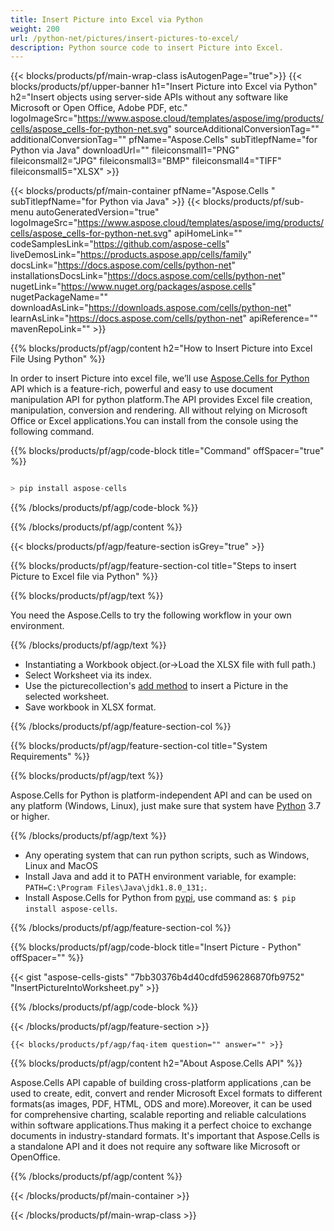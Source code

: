 ```yaml
---
title: Insert Picture into Excel via Python 
weight: 200
url: /python-net/pictures/insert-pictures-to-excel/ 
description: Python source code to insert Picture into Excel.
---
```


{{< blocks/products/pf/main-wrap-class isAutogenPage="true">}}
{{< blocks/products/pf/upper-banner h1="Insert Picture into Excel via Python" h2="Insert objects using server-side APIs without any software like Microsoft or Open Office, Adobe PDF, etc." logoImageSrc="https://www.aspose.cloud/templates/aspose/img/products/cells/aspose_cells-for-python-net.svg" sourceAdditionalConversionTag="" additionalConversionTag="" pfName="Aspose.Cells" subTitlepfName="for Python via Java" downloadUrl="" fileiconsmall1="PNG" fileiconsmall2="JPG" fileiconsmall3="BMP" fileiconsmall4="TIFF" fileiconsmall5="XLSX" >}}

{{< blocks/products/pf/main-container pfName="Aspose.Cells " subTitlepfName="for Python via Java" >}}
{{< blocks/products/pf/sub-menu autoGeneratedVersion="true" logoImageSrc="https://www.aspose.cloud/templates/aspose/img/products/cells/aspose_cells-for-python-net.svg" apiHomeLink="" codeSamplesLink="https://github.com/aspose-cells" liveDemosLink="https://products.aspose.app/cells/family" docsLink="https://docs.aspose.com/cells/python-net" installationsDocsLink="https://docs.aspose.com/cells/python-net"  nugetLink="https://www.nuget.org/packages/aspose.cells" nugetPackageName="" downloadAsLink="https://downloads.aspose.com/cells/python-net" learnAsLink="https://docs.aspose.com/cells/python-net" apiReference="" mavenRepoLink="" >}}

{{% blocks/products/pf/agp/content h2="How to Insert Picture into Excel File Using Python" %}}

 In order to insert Picture into excel file, we’ll use
 [Aspose.Cells for Python](https://pypi.org/project/aspose-cells-python/) 
 API which is a feature-rich, powerful and easy to use document manipulation API for python platform.The API provides Excel file creation, manipulation, conversion and rendering. All without relying on Microsoft Office or Excel applications.You can install from the console using the following command.

{{% blocks/products/pf/agp/code-block title="Command" offSpacer="true" %}}

```cs

> pip install aspose-cells

```

{{% /blocks/products/pf/agp/code-block %}}

{{% /blocks/products/pf/agp/content %}}

{{< blocks/products/pf/agp/feature-section isGrey="true" >}}

{{% blocks/products/pf/agp/feature-section-col title="Steps to insert Picture to Excel file via Python" %}}

{{% blocks/products/pf/agp/text %}}

You need the Aspose.Cells to try the following workflow in your own environment.

{{% /blocks/products/pf/agp/text %}}

+  Instantiating a Workbook object.(or->Load the XLSX file with full path.)
+  Select Worksheet via its index.
+  Use the picturecollection's [add method](https://apireference.aspose.com/cells/java/com.aspose.cells/picturecollection#add(int,%20int,%20int,%20int,%20java.lang.String)) to insert a Picture in the selected worksheet.
+  Save workbook in XLSX format.

{{% /blocks/products/pf/agp/feature-section-col %}}

{{% blocks/products/pf/agp/feature-section-col title="System Requirements" %}}

{{% blocks/products/pf/agp/text %}}

 Aspose.Cells for Python is platform-independent API and can be used on any platform (Windows, Linux), just make sure that system have [Python](https://www.python.org/downloads/) 3.7 or higher. 
 
{{% /blocks/products/pf/agp/text %}}

-  Any operating system that can run python scripts, such as Windows, Linux and MacOS
-  Install Java and add it to PATH environment variable, for example: <code>PATH=C:\Program Files\Java\jdk1.8.0_131;</code>.
-  Install Aspose.Cells for Python from <a href="https://pypi.org/project/aspose-cells-python/">pypi</a>, use command as: <code>$ pip install aspose-cells</code>.

{{% /blocks/products/pf/agp/feature-section-col %}}

{{% blocks/products/pf/agp/code-block title="Insert Picture - Python" offSpacer="" %}}

{{< gist "aspose-cells-gists" "7bb30376b4d40cdfd596286870fb9752" "InsertPictureIntoWorksheet.py" >}}

{{% /blocks/products/pf/agp/code-block %}}

{{< /blocks/products/pf/agp/feature-section >}}

    {{< blocks/products/pf/agp/faq-item question="" answer="" >}}
 

<!-- aboutfile Starts -->

{{% blocks/products/pf/agp/content h2="About Aspose.Cells API" %}}

Aspose.Cells API capable of building cross-platform applications ,can be used to create, edit, convert and render Microsoft Excel formats to different formats(as images, PDF, HTML, ODS and more).Moreover, it can be used for comprehensive charting, scalable reporting and reliable calculations within software applications.Thus making it a perfect choice to exchange documents in industry-standard formats. It's important that Aspose.Cells is a standalone API and it does not require any software like Microsoft or OpenOffice.

{{% /blocks/products/pf/agp/content %}}



<!-- aboutfile Ends -->
<!--
{{< blocks/products/pf/agp/other-supported-section title="Other Supported Splitting Formats" subTitle="Using C#, One can also split large file into chunks of many other file formats including." >}}

{{< blocks/products/pf/agp/other-supported-section-item href="https://products.aspose.com/cells/net/splitter/ods/" name="ODS" description="OpenDocument Spreadsheet File" >}}
{{< blocks/products/pf/agp/other-supported-section-item href="https://products.aspose.com/cells/net/splitter/xls/" name="XLS" description="Excel Binary Format" >}}
{{< blocks/products/pf/agp/other-supported-section-item href="https://products.aspose.com/cells/net/splitter/xlsb/" name="XLSB" description="Binary Excel Workbook File" >}}
{{< blocks/products/pf/agp/other-supported-section-item href="https://products.aspose.com/cells/net/splitter/xlsm/" name="XLSM" description="Spreadsheet File" >}}

{{< /blocks/products/pf/agp/other-supported-section >}}

-->

{{< /blocks/products/pf/main-container >}}
    
{{< /blocks/products/pf/main-wrap-class >}}